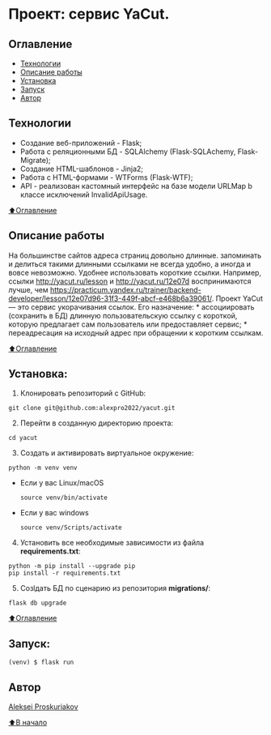 # Проект: сервис YaCut.

## Оглавление
- [Технологии](#технологии)
- [Описание работы](#описание-работы)
- [Установка](#установка)
- [Запуск](#запуск)
- [Автор](#автор)


## Технологии
  - Создание веб-приложений - Flask;
  - Работа с реляционными БД - SQLAlchemy (Flask-SQLAchemy, Flask-Migrate);
  - Создание HTML-шаблонов - Jinja2;
  - Работа с HTML-формами - WTForms (Flask-WTF);
  - API - реализован кастомный интерфейс на базе модели URLMap b классе исключений InvalidApiUsage.

[⬆️Оглавление](#оглавление)


## Описание работы
На большинстве сайтов адреса страниц довольно длинные. запоминать и делиться такими длинными ссылками не всегда удобно, а иногда и вовсе невозможно. Удобнее использовать короткие ссылки. Например, ссылки http://yacut.ru/lesson и http://yacut.ru/12e07d воспринимаются лучше, чем https://practicum.yandex.ru/trainer/backend-developer/lesson/12e07d96-31f3-449f-abcf-e468b6a39061/. 
Проект YaCut — это сервис укорачивания ссылок. 
Его назначение:
    * ассоциировать (сохранить в БД) длинную пользовательскую ссылку с короткой, которую предлагает сам пользователь или предоставляет сервис;
    * переадресация на исходный адрес при обращении к коротким ссылкам.

[⬆️Оглавление](#оглавление)


## Установка:
1. Клонировать репозиторий с GitHub:
```
git clone git@github.com:alexpro2022/yacut.git
```

2. Перейти в созданную директорию проекта:
```
cd yacut
```

3. Создать и активировать виртуальное окружение:
```
python -m venv venv
```
* Если у вас Linux/macOS

    ```
    source venv/bin/activate
    ```

* Если у вас windows

    ```
    source venv/Scripts/activate
    ```

4. Установить все необходимые зависимости из файла **requirements.txt**:
```
python -m pip install --upgrade pip
pip install -r requirements.txt
```

5. Созlдать БД по сценарию из репозитория **migrations/**:
```
flask db upgrade
```

[⬆️Оглавление](#оглавление)


## Запуск:

```
(venv) $ flask run
```


## Автор
[Aleksei Proskuriakov](https://github.com/alexpro2022)

[⬆️В начало](#Проект-парсинга-pep)